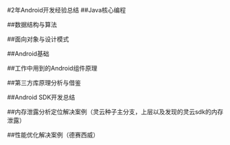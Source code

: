 #2年Android开发经验总结
##Java核心编程

##数据结构与算法

##面向对象与设计模式

##Android基础

##工作中用到的Android组件原理

##第三方库原理分析与借鉴

##Android SDK开发总结

##内存泄露分析定位解决案例（灵云种子主分支，上层以及发现的灵云sdk的内存泄露）

##性能优化解决案例（德赛西威）